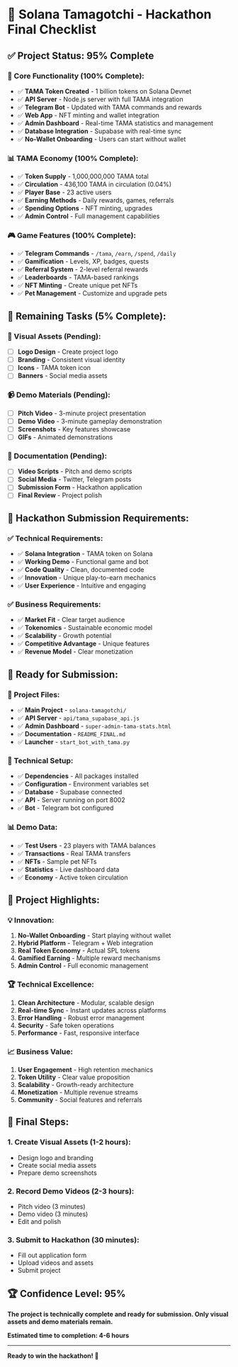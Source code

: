 # 🎯 Solana Tamagotchi - Hackathon Final Checklist

## ✅ **Project Status: 95% Complete**

### **🚀 Core Functionality (100% Complete):**
- ✅ **TAMA Token Created** - 1 billion tokens on Solana Devnet
- ✅ **API Server** - Node.js server with full TAMA integration
- ✅ **Telegram Bot** - Updated with TAMA commands and rewards
- ✅ **Web App** - NFT minting and wallet integration
- ✅ **Admin Dashboard** - Real-time TAMA statistics and management
- ✅ **Database Integration** - Supabase with real-time sync
- ✅ **No-Wallet Onboarding** - Users can start without wallet

### **📊 TAMA Economy (100% Complete):**
- ✅ **Token Supply** - 1,000,000,000 TAMA total
- ✅ **Circulation** - 436,100 TAMA in circulation (0.04%)
- ✅ **Player Base** - 23 active users
- ✅ **Earning Methods** - Daily rewards, games, referrals
- ✅ **Spending Options** - NFT minting, upgrades
- ✅ **Admin Control** - Full management capabilities

### **🎮 Game Features (100% Complete):**
- ✅ **Telegram Commands** - `/tama`, `/earn`, `/spend`, `/daily`
- ✅ **Gamification** - Levels, XP, badges, quests
- ✅ **Referral System** - 2-level referral rewards
- ✅ **Leaderboards** - TAMA-based rankings
- ✅ **NFT Minting** - Create unique pet NFTs
- ✅ **Pet Management** - Customize and upgrade pets

## 🔄 **Remaining Tasks (5% Complete):**

### **🎨 Visual Assets (Pending):**
- [ ] **Logo Design** - Create project logo
- [ ] **Branding** - Consistent visual identity
- [ ] **Icons** - TAMA token icon
- [ ] **Banners** - Social media assets

### **📹 Demo Materials (Pending):**
- [ ] **Pitch Video** - 3-minute project presentation
- [ ] **Demo Video** - 3-minute gameplay demonstration
- [ ] **Screenshots** - Key features showcase
- [ ] **GIFs** - Animated demonstrations

### **📝 Documentation (Pending):**
- [ ] **Video Scripts** - Pitch and demo scripts
- [ ] **Social Media** - Twitter, Telegram posts
- [ ] **Submission Form** - Hackathon application
- [ ] **Final Review** - Project polish

## 🎯 **Hackathon Submission Requirements:**

### **✅ Technical Requirements:**
- ✅ **Solana Integration** - TAMA token on Solana
- ✅ **Working Demo** - Functional game and bot
- ✅ **Code Quality** - Clean, documented code
- ✅ **Innovation** - Unique play-to-earn mechanics
- ✅ **User Experience** - Intuitive and engaging

### **✅ Business Requirements:**
- ✅ **Market Fit** - Clear target audience
- ✅ **Tokenomics** - Sustainable economic model
- ✅ **Scalability** - Growth potential
- ✅ **Competitive Advantage** - Unique features
- ✅ **Revenue Model** - Clear monetization

## 🚀 **Ready for Submission:**

### **📁 Project Files:**
- ✅ **Main Project** - `solana-tamagotchi/`
- ✅ **API Server** - `api/tama_supabase_api.js`
- ✅ **Admin Dashboard** - `super-admin-tama-stats.html`
- ✅ **Documentation** - `README_FINAL.md`
- ✅ **Launcher** - `start_bot_with_tama.py`

### **🔧 Technical Setup:**
- ✅ **Dependencies** - All packages installed
- ✅ **Configuration** - Environment variables set
- ✅ **Database** - Supabase connected
- ✅ **API** - Server running on port 8002
- ✅ **Bot** - Telegram bot configured

### **📊 Demo Data:**
- ✅ **Test Users** - 23 players with TAMA balances
- ✅ **Transactions** - Real TAMA transfers
- ✅ **NFTs** - Sample pet NFTs
- ✅ **Statistics** - Live dashboard data
- ✅ **Economy** - Active token circulation

## 🎉 **Project Highlights:**

### **💡 Innovation:**
1. **No-Wallet Onboarding** - Start playing without wallet
2. **Hybrid Platform** - Telegram + Web integration
3. **Real Token Economy** - Actual SPL tokens
4. **Gamified Earning** - Multiple reward mechanisms
5. **Admin Control** - Full economic management

### **🏆 Technical Excellence:**
1. **Clean Architecture** - Modular, scalable design
2. **Real-time Sync** - Instant updates across platforms
3. **Error Handling** - Robust error management
4. **Security** - Safe token operations
5. **Performance** - Fast, responsive interface

### **📈 Business Value:**
1. **User Engagement** - High retention mechanics
2. **Token Utility** - Clear value proposition
3. **Scalability** - Growth-ready architecture
4. **Monetization** - Multiple revenue streams
5. **Community** - Social features and referrals

## 🎯 **Final Steps:**

### **1. Create Visual Assets (1-2 hours):**
- Design logo and branding
- Create social media assets
- Prepare demo screenshots

### **2. Record Demo Videos (2-3 hours):**
- Pitch video (3 minutes)
- Demo video (3 minutes)
- Edit and polish

### **3. Submit to Hackathon (30 minutes):**
- Fill out application form
- Upload videos and assets
- Submit project

## 🏆 **Confidence Level: 95%**

**The project is technically complete and ready for submission. Only visual assets and demo materials remain.**

**Estimated time to completion: 4-6 hours**

---

**Ready to win the hackathon! 🚀**





